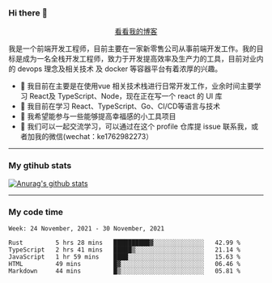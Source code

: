 ### Hi there 👋

<p align="center">
  <a href="https://real-jacket.github.io/">看看我的博客</a>
</p>

我是一个前端开发工程师，目前主要在一家新零售公司从事前端开发工作。我的目标是成为一名全栈开发工程师，致力于开发提高效率及生产力的工具，目前对业内的 devops 理念及相关技术 及 docker 等容器平台有着浓厚的兴趣。

- 🔭 我目前在主要是在使用vue 相关技术栈进行日常开发工作，业余时间主要学习 React及 TypeScript、Node，现在正在写一个 react 的 UI 库 
- 🌱 我目前在学习 React、TypeScript、Go、CI/CD等语言与技术
- 👯 我希望能参与一些能够提高幸福感的小工具项目
- 💬 我们可以一起交流学习，可以通过在这个 profile 仓库提 issue 联系我，或者加我的微信(wechat：ke1762982273）

***

### My gtihub stats

[![Anurag's github stats](https://github-readme-stats.vercel.app/api?username=real-jacket)](https://github.com/anuraghazra/github-readme-stats)

***

### My code time

<!--START_SECTION:waka-->
```text
Week: 24 November, 2021 - 30 November, 2021

Rust         5 hrs 28 mins   ██████████▓░░░░░░░░░░░░░░   42.99 % 
TypeScript   2 hrs 41 mins   █████▒░░░░░░░░░░░░░░░░░░░   21.14 % 
JavaScript   1 hr 59 mins    ████░░░░░░░░░░░░░░░░░░░░░   15.63 % 
HTML         49 mins         █▓░░░░░░░░░░░░░░░░░░░░░░░   06.46 % 
Markdown     44 mins         █▒░░░░░░░░░░░░░░░░░░░░░░░   05.81 % 
```
<!--END_SECTION:waka-->

